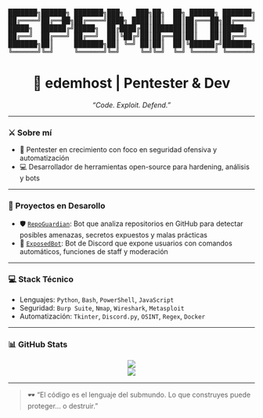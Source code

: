 <p align="center">
<pre>
███████╗██████╗ ███████╗███╗   ███╗██╗  ██╗ ██████╗ ███████╗████████╗
██╔════╝██╔══██╗██╔════╝████╗ ████║██║  ██║██╔═══██╗██╔════╝╚══██╔══╝
█████╗  ██████╔╝█████╗  ██╔████╔██║███████║██║   ██║█████╗     ██║   
██╔══╝  ██╔═══╝ ██╔══╝  ██║╚██╔╝██║██╔══██║██║   ██║██╔══╝     ██║   
███████╗██║     ███████╗██║ ╚═╝ ██║██║  ██║╚██████╔╝███████╗   ██║   
╚══════╝╚═╝     ╚══════╝╚═╝     ╚═╝╚═╝  ╚═╝ ╚═════╝ ╚══════╝   ╚═╝   
</pre>
</p>

<h1 align="center">👾 edemhost | Pentester & Dev</h1>
<p align="center"><i>“Code. Exploit. Defend.”</i></p>

---

### ⚔️ Sobre mí

- 🧠 Pentester en crecimiento con foco en seguridad ofensiva y automatización
- 💻 Desarrollador de herramientas open-source para hardening, análisis y bots

---

### 🧪 Proyectos en Desarollo

- 🛡️ [`RepoGuardian`](https://github.com/edemhost/repoguardian): Bot que analiza repositorios en GitHub para detectar posibles amenazas, secretos expuestos y malas prácticas
- 🤖 [`ExposedBot`](https://github.com/edemhost/exposedbot): Bot de Discord que expone usuarios con comandos automáticos, funciones de staff y moderación

---

### 💻 Stack Técnico

- Lenguajes: `Python`, `Bash`, `PowerShell`, `JavaScript`
- Seguridad: `Burp Suite`, `Nmap`, `Wireshark`, `Metasploit`
- Automatización: `Tkinter`, `Discord.py`, `OSINT`, `Regex`, `Docker`

---

### 📊 GitHub Stats

<p align="center">
  <img src="https://github-readme-stats.vercel.app/api?username=edemhost&show_icons=true&theme=tokyonight&hide_title=true&hide_border=true" />
  <br/>
  <img src="https://github-readme-stats.vercel.app/api/top-langs/?username=edemhost&layout=compact&theme=tokyonight&hide_border=true" />
</p>

---

> 🕶️ “El código es el lenguaje del submundo. Lo que construyes puede proteger… o destruir.”


